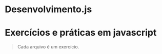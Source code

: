 # Desenvolvimento.js

<h1>Exercícios e práticas em javascript</h1>

>Cada arquivo é um exercício. 




